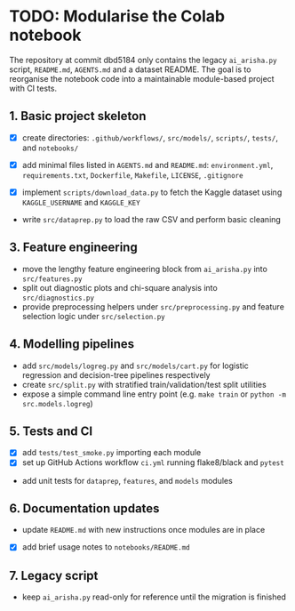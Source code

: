 # TODO: Modularise the Colab notebook

The repository at commit dbd5184 only contains the legacy `ai_arisha.py` script, `README.md`, `AGENTS.md` and a dataset README.  The goal is to reorganise the notebook code into a maintainable module-based project with CI tests.

## 1. Basic project skeleton
- [x] create directories: `.github/workflows/`, `src/models/`, `scripts/`, `tests/`, and `notebooks/`
- [x] add minimal files listed in `AGENTS.md` and `README.md`: `environment.yml`, `requirements.txt`, `Dockerfile`, `Makefile`, `LICENSE`, `.gitignore`

- [x] implement `scripts/download_data.py` to fetch the Kaggle dataset using `KAGGLE_USERNAME` and `KAGGLE_KEY`
- write `src/dataprep.py` to load the raw CSV and perform basic cleaning

## 3. Feature engineering
- move the lengthy feature engineering block from `ai_arisha.py` into `src/features.py`
- split out diagnostic plots and chi-square analysis into `src/diagnostics.py`
- provide preprocessing helpers under `src/preprocessing.py` and feature selection logic under `src/selection.py`

## 4. Modelling pipelines
- add `src/models/logreg.py` and `src/models/cart.py` for logistic regression and decision-tree pipelines respectively
- create `src/split.py` with stratified train/validation/test split utilities
- expose a simple command line entry point (e.g. `make train` or `python -m src.models.logreg`)

## 5. Tests and CI
- [x] add `tests/test_smoke.py` importing each module
- [x] set up GitHub Actions workflow `ci.yml` running flake8/black and `pytest`
- add unit tests for `dataprep`, `features`, and `models` modules

## 6. Documentation updates
- update `README.md` with new instructions once modules are in place
- [x] add brief usage notes to `notebooks/README.md`

## 7. Legacy script
- keep `ai_arisha.py` read-only for reference until the migration is finished
